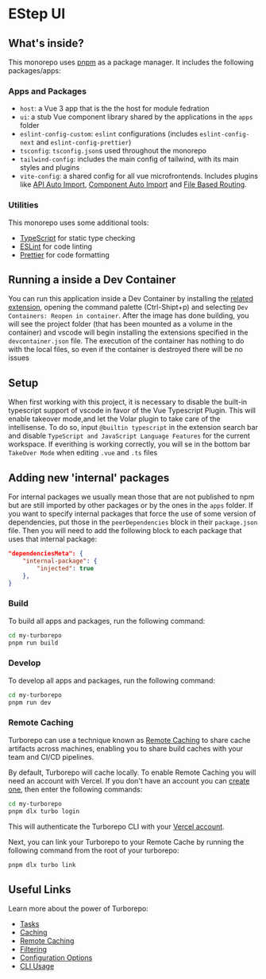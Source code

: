 # EStep UI

## What's inside?

This monorepo uses [pnpm](https://pnpm.io) as a package manager. It includes the following packages/apps:

### Apps and Packages

- `host`: a Vue 3 app that is the the host for module fedration
- `ui`: a stub Vue component library shared by the applications in the `apps` folder
- `eslint-config-custom`: `eslint` configurations (includes `eslint-config-next` and `eslint-config-prettier`)
- `tsconfig`: `tsconfig.json`s used throughout the monorepo
- `tailwind-config`: includes the main config of tailwind, with its main styles and plugins
- `vite-config`: a shared config for all vue microfrontends. Includes plugins like [API Auto Import](https://github.com/antfu/unplugin-auto-import), [Component Auto Import](https://github.com/antfu/unplugin-vue-components) and [File Based Routing](https://github.com/hannoeru/vite-plugin-pages).

### Utilities

This monorepo uses some additional tools:

- [TypeScript](https://www.typescriptlang.org/) for static type checking
- [ESLint](https://eslint.org/) for code linting
- [Prettier](https://prettier.io) for code formatting

## Running a inside a Dev Container

You can run this application inside a Dev Container by installing the [related extension](https://marketplace.visualstudio.com/items?itemName=ms-vscode-remote.remote-containers), opening the command palette (Ctrl-Shipt+p) and selecting `Dev Containers: Reopen in container`. After the image has done building, you will see the project folder (that has been mounted as a volume in the container) and vscode will begin installing the extensions specified in the `devcontainer.json` file. The execution of the container has nothing to do with the local files, so even if the container is destroyed there will be no issues

## Setup

When first working with this project, it is necessary to disable the built-in typescript support of vscode in favor of the Vue Typescript Plugin. This will enable takeover mode,and let the Volar plugin to take care of the intellisense. To do so, input `@builtin typescript` in the extension search bar and disable `TypeScript and JavaScript Language Features` for the current workspace.
If everithing is working correctly, you will se in the bottom bar `TakeOver Mode` when editing `.vue` and `.ts` files

## Adding new 'internal' packages

For internal packages we usually mean those that are not published to npm but are still imported by other packages or by the ones in the `apps` folder. If you want to specify internal packages that force the use of some version of dependencies, put those in the `peerDependencies` block in their `package.json` file. Then you will need to add the following block to each package that uses that internal package:

```json
"dependenciesMeta": {
    "internal-package": {
        "injected": true
    },
}
```

### Build

To build all apps and packages, run the following command:

```bash
cd my-turborepo
pnpm run build
```

### Develop

To develop all apps and packages, run the following command:

```bash
cd my-turborepo
pnpm run dev
```

### Remote Caching

Turborepo can use a technique known as [Remote Caching](https://turbo.build/repo/docs/core-concepts/remote-caching) to share cache artifacts across machines, enabling you to share build caches with your team and CI/CD pipelines.

By default, Turborepo will cache locally. To enable Remote Caching you will need an account with Vercel. If you don't have an account you can [create one](https://vercel.com/signup), then enter the following commands:

```bash
cd my-turborepo
pnpm dlx turbo login
```

This will authenticate the Turborepo CLI with your [Vercel account](https://vercel.com/docs/concepts/personal-accounts/overview).

Next, you can link your Turborepo to your Remote Cache by running the following command from the root of your turborepo:

```bash
pnpm dlx turbo link
```

## Useful Links

Learn more about the power of Turborepo:

- [Tasks](https://turbo.build/repo/docs/core-concepts/monorepos/running-tasks)
- [Caching](https://turbo.build/repo/docs/core-concepts/caching)
- [Remote Caching](https://turbo.build/repo/docs/core-concepts/remote-caching)
- [Filtering](https://turbo.build/repo/docs/core-concepts/monorepos/filtering)
- [Configuration Options](https://turbo.build/repo/docs/reference/configuration)
- [CLI Usage](https://turbo.build/repo/docs/reference/command-line-reference)
